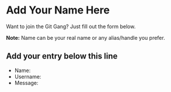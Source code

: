 # Add Your Name Here

Want to join the Git Gang? Just fill out the form below.

**Note:** Name can be your real name or any alias/handle you prefer.

## Add your entry below this line

- Name:
- Username:
- Message:
